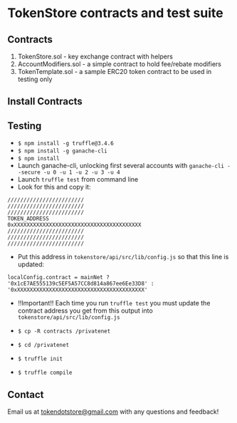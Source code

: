 # TokenStore contracts and test suite

## Contracts
1. TokenStore.sol - key exchange contract with helpers
2. AccountModifiers.sol - a simple contract to hold fee/rebate modifiers
3. TokenTemplate.sol - a sample ERC20 token contract to be used in testing only

## Install Contracts

## Testing
- `$ npm install -g truffle@3.4.6`
- `$ npm install -g ganache-cli`
- `$ npm install`
- Launch ganache-cli, unlocking first several accounts with `ganache-cli --secure -u 0 -u 1 -u 2 -u 3 -u 4`
- Launch `truffle test` from command line
- Look for this and copy it:
```
////////////////////////
////////////////////////
////////////////////////
TOKEN_ADDRESS
0xXXXXXXXXXXXXXXXXXXXXXXXXXXXXXXXXXXXXXXXX
////////////////////////
////////////////////////
////////////////////////
```
- Put this address in `tokenstore/api/src/lib/config.js` so that this line is updated:
```
localConfig.contract = mainNet ? '0x1cE7AE555139c5EF5A57CC8d814a867ee6Ee33D8' : '0xXXXXXXXXXXXXXXXXXXXXXXXXXXXXXXXXXXXXXXXX'
```

- !!Important!! Each time you run `truffle test` you must update the contract address you get from this output into `tokenstore/api/src/lib/config.js`

- `$ cp -R contracts /privatenet`
- `$ cd /privatenet`
- `$ truffle init`
- `$ truffle compile`

## Contact
Email us at tokendotstore@gmail.com with any questions and feedback!
